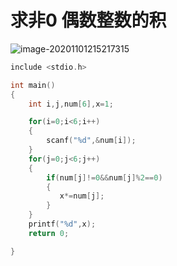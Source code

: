 # 求非0 偶数整数的积



![image-20201101215217315](C:\Users\47004\AppData\Roaming\Typora\typora-user-images\image-20201101215217315.png)

```c
include <stdio.h>

int main()
{
    int i,j,num[6],x=1;

    for(i=0;i<6;i++)
    {
        scanf("%d",&num[i]);
    }
    for(j=0;j<6;j++)
    {
        if(num[j]!=0&&num[j]%2==0)
        {
           x*=num[j];
        }
    }
    printf("%d",x);
    return 0;

}
```

